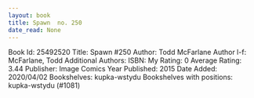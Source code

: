 ```yaml
---
layout: book
title: Spawn  no. 250
date_read: None
---
```


Book Id: 25492520
Title: Spawn #250
Author: Todd McFarlane
Author l-f: McFarlane, Todd
Additional Authors: 
ISBN: 
My Rating: 0
Average Rating: 3.44
Publisher: Image Comics
Year Published: 2015
Date Added: 2020/04/02
Bookshelves: kupka-wstydu
Bookshelves with positions: kupka-wstydu (#1081)

